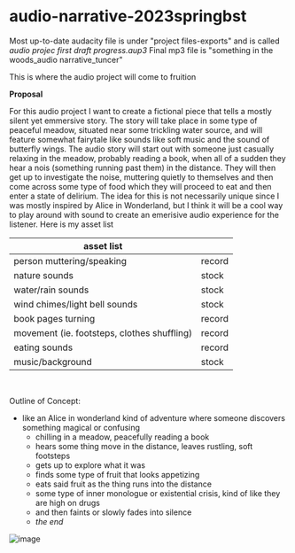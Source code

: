 # audio-narrative-2023springbst

Most up-to-date audacity file is under "project files-exports" and is called _audio projec first draft progress.aup3_
Final mp3 file is "something in the woods_audio narrative_tuncer"

This is where the audio project will come to fruition 


**Proposal**

For this audio project I want to create a fictional piece that tells a mostly silent yet emmersive story. The story will take place in some type of peaceful meadow, situated near some trickling water source, and will feature somewhat fairytale like sounds like soft music and the sound of butterfly wings. The audio story will start out with someone just casually relaxing in the meadow, probably reading a book, when all of a sudden they hear a nois (something running past them) in the distance. They will then get up to investigate the noise, muttering quietly to themselves and then come across some type of food which they will proceed to eat and then enter a state of delirium. The idea for this is not necessarily unique since I was mostly inspired by Alice in Wonderland, but I think it will be a cool way to play around with sound to create an emerisive audio experience for the listener. Here is my asset list


<html>
<body>
<!--StartFragment--><b style="font-weight:normal;" id="docs-internal-guid-c255a572-7fff-2a58-47b7-b75802f00478"><div dir="ltr" style="margin-left:0pt;" align="left">

asset list |  
-- | --
person muttering/speaking | record
nature sounds | stock
water/rain sounds | stock
wind chimes/light bell sounds | stock
book pages turning | record
movement (ie. footsteps, clothes shuffling) | record
eating sounds | record
music/background | stock

</div><br /></b><!--EndFragment-->
</body>
</html>


Outline of Concept: 

- like an Alice in wonderland kind of adventure where someone discovers something magical or confusing
    - chilling in a meadow, peacefully reading a book
    - hears some thing move in the distance, leaves rustling, soft footsteps
    - gets up to explore what it was
    - finds some type of fruit that looks appetizing
    - eats said fruit as the thing runs into the distance
    - some type of inner monologue or existential crisis, kind of like they are high on drugs
    - and then faints or slowly fades into silence
    - _the end_

![image](https://user-images.githubusercontent.com/122503776/214887480-374371f4-d444-4fc3-9742-2adf302b1ddd.png)
